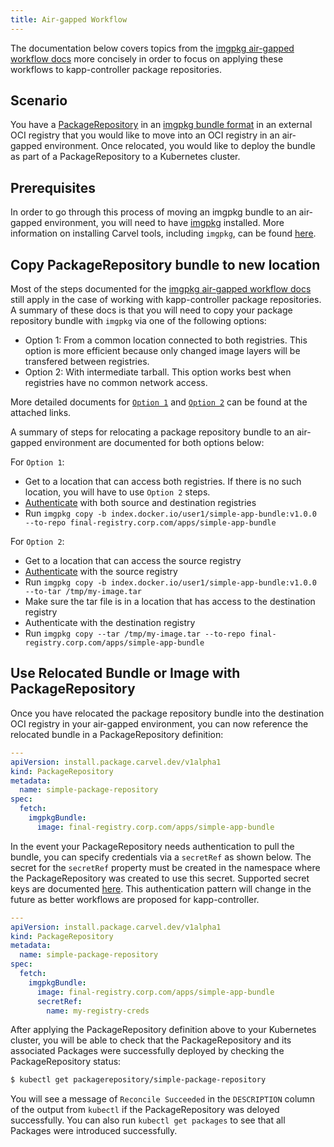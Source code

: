 ```yaml
---
title: Air-gapped Workflow
---
```


The documentation below covers topics from the [imgpkg air-gapped workflow docs](/imgpkg/docs/latest/air-gapped-workflow) 
more concisely in order to focus on applying these workflows to kapp-controller package repositories. 

## Scenario

You have a [PackageRepository](packaging#packagerepository-cr) in an [imgpkg bundle format](/imgpkg/docs/latest/resources/#bundle) 
in an external OCI registry that you would like to move into an OCI registry in an air-gapped environment. Once relocated, you would 
like to deploy the bundle as part of a PackageRepository to a Kubernetes cluster.

## Prerequisites

In order to go through this process of moving an imgpkg bundle to an air-gapped environment, you will need to have [imgpkg](/imgpkg) 
installed. More information on installing Carvel tools, including `imgpkg`, can be found [here](/#whole-suite).

## Copy PackageRepository bundle to new location

Most of the steps documented for the [imgpkg air-gapped workflow docs](/imgpkg/docs/latest/air-gapped-workflow#step-1-finding-bundle-in-source-registry) 
still apply in the case of working with kapp-controller package repositories. A summary of these docs is that you will need to copy your package repository 
bundle with `imgpkg` via one of the following options:

- Option 1: From a common location connected to both registries. This option is more efficient because only changed image layers will be transfered between registries.
- Option 2: With intermediate tarball. This option works best when registries have no common network access.

More detailed documents for [`Option 1`](/imgpkg/docs/latest/air-gapped-workflow/#option-1-from-a-location-connected-to-both-registries) and 
[`Option 2`](/imgpkg/docs/latest/air-gapped-workflow/#option-2-with-intermediate-tarball) can be found at the attached links. 

A summary of steps for relocating a package repository bundle to an air-gapped environment are documented for both options below:

For `Option 1`: 
* Get to a location that can access both registries. If there is no such location, you will have to use `Option 2` steps.
* [Authenticate](/imgpkg/docs/latest/auth.md) with both source and destination registries
* Run `imgpkg copy -b index.docker.io/user1/simple-app-bundle:v1.0.0 --to-repo final-registry.corp.com/apps/simple-app-bundle`

For `Option 2`:
* Get to a location that can access the source registry
* [Authenticate](/imgpkg/docs/latest/auth.md) with the source registry
* Run `imgpkg copy -b index.docker.io/user1/simple-app-bundle:v1.0.0 --to-tar /tmp/my-image.tar` 
* Make sure the tar file is in a location that has access to the destination registry
* Authenticate with the destination registry
* Run `imgpkg copy --tar /tmp/my-image.tar --to-repo final-registry.corp.com/apps/simple-app-bundle`

## Use Relocated Bundle or Image with PackageRepository

Once you have relocated the package repository bundle into the destination OCI registry in your air-gapped environment, you can 
now reference the relocated bundle in a PackageRepository definition:

```yaml
---
apiVersion: install.package.carvel.dev/v1alpha1
kind: PackageRepository
metadata:
  name: simple-package-repository
spec:
  fetch:
    imgpkgBundle:
      image: final-registry.corp.com/apps/simple-app-bundle
```

In the event your PackageRepository needs authentication to pull the bundle, you can specify credentials via a `secretRef` 
as shown below. The secret for the `secretRef` property must be created in the namespace where the PackageRepository was created
to use this secret. Supported secret keys are documented [here](config#imgpkgbundle-authentication). This authentication pattern will 
change in the future as better workflows are proposed for kapp-controller.

```yaml
---
apiVersion: install.package.carvel.dev/v1alpha1
kind: PackageRepository
metadata:
  name: simple-package-repository
spec:
  fetch:
    imgpkgBundle:
      image: final-registry.corp.com/apps/simple-app-bundle
      secretRef:
        name: my-registry-creds
```

After applying the PackageRepository definition above to your Kubernetes cluster, you will be able to check that the PackageRepository and 
its associated Packages were successfully deployed by checking the PackageRepository status:

```bash
$ kubectl get packagerepository/simple-package-repository
```

You will see a message of `Reconcile Succeeded` in the `DESCRIPTION` column of the output from `kubectl` if the PackageRepository was deloyed 
successfully. You can also run `kubectl get packages` to see that all Packages were introduced successfully.
